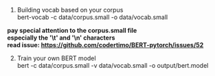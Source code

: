 1. Building vocab based on your corpus  
bert-vocab -c data/corpus.small -o data/vocab.small  

**pay special attention to the corpus.small file**  
**especially the '\t' and '\n' characters**  
**read issue: https://github.com/codertimo/BERT-pytorch/issues/52**  

2. Train your own BERT model  
bert -c data/corpus.small -v data/vocab.small -o output/bert.model  
